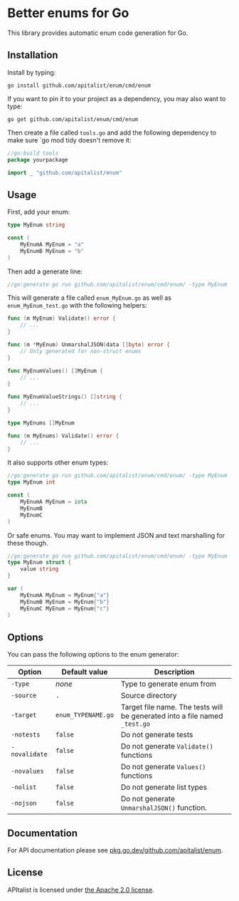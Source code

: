 # Better enums for Go

This library provides automatic enum code generation for Go.

## Installation

Install by typing:

```
go install github.com/apitalist/enum/cmd/enum
```

If you want to pin it to your project as a dependency, you may also want to type:

```
go get github.com/apitalist/enum/cmd/enum
```

Then create a file called `tools.go` and add the following dependency to make sure `go mod tidy doesn't remove it:

```go
//go:build tools
package yourpackage

import _ "github.com/apitalist/enum"
```

## Usage

First, add your enum:

```go
type MyEnum string

const (
    MyEnumA MyEnum = "a"
    MyEnumB MyEnum = "b"
)
```

Then add a generate line:

```go
//go:generate go run github.com/apitalist/enum/cmd/enum/ -type MyEnum
```

This will generate a file called `enum_MyEnum.go` as well as `enum_MyEnum_test.go` with the following helpers:

```go
func (m MyEnum) Validate() error {
    // ...
}

func (m *MyEnum) UnmarshalJSON(data []byte) error {
    // Only generated for non-struct enums
}

func MyEnumValues() []MyEnum {
    // ...
}

func MyEnumValueStrings() []string {
    // ...
}

type MyEnums []MyEnum

func (m MyEnums) Validate() error {
    // ...
}
```

It also supports other enum types:

```go
//go:generate go run github.com/apitalist/enum/cmd/enum/ -type MyEnum
type MyEnum int

const (
    MyEnumA MyEnum = iota
    MyEnumB
    MyEnumC
)
```

Or safe enums. You may want to implement JSON and text marshalling for these though.

```go
//go:generate go run github.com/apitalist/enum/cmd/enum/ -type MyEnum
type MyEnum struct {
    value string
}

var (
    MyEnumA MyEnum = MyEnum{"a"}
    MyEnumB MyEnum = MyEnum{"b"}
    MyEnumC MyEnum = MyEnum{"c"}
)
```

## Options

You can pass the following options to the enum generator:

| Option        | Default value      | Description                                                                |
|---------------|--------------------|----------------------------------------------------------------------------|
| `-type`       | *none*             | Type to generate enum from                                                 |
| `-source`     | `.`                | Source directory                                                           |
| `-target`     | `enum_TYPENAME.go` | Target file name. The tests will be generated into a file named `_test.go` |
| `-notests`    | `false`            | Do not generate tests                                                      |
| `-novalidate` | `false`            | Do not generate `Validate()` functions                                     |
| `-novalues`   | `false`            | Do not generate `Values()` functions                                       |
| `-nolist`     | `false`            | Do not generate list types                                                 |
| `-nojson`     | `false`            | Do not generate `UnmarshalJSON()` function.                                |

## Documentation

For API documentation please see [pkg.go.dev/github.com/apitalist/enum](https://pkg.go.dev/github.com/apitalist/enum).

## License

APItalist is licensed under [the Apache 2.0 license](LICENSE).